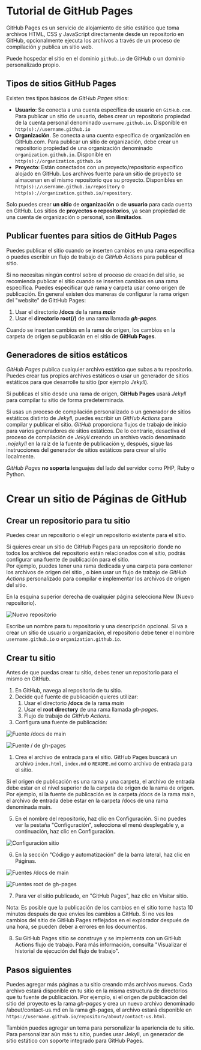 # Tutorial de GitHub Pages
GitHub Pages es un servicio de alojamiento de sitio estático que toma archivos HTML, CSS y JavaScript directamente desde un repositorio en GitHub, opcionalmente ejecuta los archivos a través de un proceso de compilación y publica un sitio web. 

Puede hospedar el sitio en el dominio `github.io` de GitHub o un dominio personalizado propio. 

## Tipos de sitios GitHub Pages

Existen tres tipos básicos de _GitHub Pages_ sitios: 

* **Usuario**:  Se conecta a una cuenta específica de usuario en `GitHub.com`. Para publicar un sitio de usuario, debes crear un repositorio propiedad de la cuenta personal denominado `username.github.io`. Disponible en `http(s)://username.github.io` 
* **Organización**. Se conecta a una cuenta específica de organización en GitHub.com. Para publicar un sitio de organización, debe crear un repositorio propiedad de una organización denominado `organization.github.io`. Disponible en `http(s)://organization.github.io`
* **Proyecto**: Están conectados con un proyecto/repositorio específico alojado en GitHub. Los archivos fuente para un sitio de proyecto se almacenan en el mismo repositorio que su proyecto. Disponibles en `http(s)://username.github.io/repository` o `http(s)://organization.github.io/repository`.

Solo puedes crear **un sitio** de **organización** o de **usuario** para cada cuenta en GitHub. Los sitios de **proyectos o repositorios**, ya sean propiedad de una cuenta de organización o personal, son **ilimitados**.

## Publicar fuentes para sitios de GitHub Pages
Puedes publicar el sitio cuando se inserten cambios en una rama específica o puedes escribir un flujo de trabajo de _GitHub Actions_ para publicar el sitio.

Si no necesitas ningún control sobre el proceso de creación del sitio, se recomienda publicar el sitio cuando se inserten cambios en una rama específica. Puedes especificar qué rama y carpeta usar como origen de publicación. En general existen dos maneras de configurar la rama origen del "website" de GittHub Pages:
1. Usar el directorio **/docs** de la rama ___main___ 
2. Usar el **directorio root(/)** de una rama llamada ___gh-pages___.

Cuando se insertan cambios en la rama de origen, los cambios en la carpeta de origen se publicarán en el sitio de __GitHub Pages__. 

## Generadores de sitios estáticos
_GitHub Pages_ publica cualquier archivo estático que subas a tu repositorio. Puedes crear tus propios archivos estáticos o usar un generador de sitios estáticos para que desarrolle tu sitio (por ejemplo _Jekyll_). 

Si publicas el sitio desde una rama de origen, __GitHub Pages__ usará _Jekyll_ para compilar tu sitio de forma predeterminada. 

Si usas un proceso de compilación personalizado o un generador de sitios estáticos distinto de _Jekyll_, puedes escribir un _GitHub Actions_ para compilar y publicar el sitio. _GitHub_ proporciona flujos de trabajo de inicio para varios generadores de sitios estáticos. De lo contrario, desactiva el proceso de compilación de _Jekyll_ creando un archivo vacío denominado _.nojekyll_ en la raíz de la fuente de publicación y, después, sigue las instrucciones del generador de sitios estáticos para crear el sitio localmente.

_GitHub Pages_ **no soporta** lenguajes del lado del servidor como PHP, Ruby o Python.

# Crear un sitio de Páginas de GitHub

## Crear un repositorio para tu sitio

Puedes crear un repositorio o elegir un repositorio existente para el sitio.

Si quieres crear un sitio de GitHub Pages para un repositorio donde no todos los archivos del repositorio están relacionados con el sitio, podrás configurar una fuente de publicación para el sitio.  
Por ejemplo, puedes tener una rama dedicada y una carpeta para contener los archivos de origen del sitio , o bien usar un flujo de trabajo de _GitHub Actions_ personalizado para compilar e implementar los archivos de origen del sitio.

En la esquina superior derecha de cualquier página selecciona New (Nuevo repositorio).

![Nuevo repositorio](img/Nuevo_repositorio.JPG)

Escribe un nombre para tu repositorio y una descripción opcional. Si va a crear un sitio de usuario u organización, el repositorio debe tener el nombre `username.github.io` o `organization.github.io`. 

## Crear tu sitio
Antes de que puedas crear tu sitio, debes tener un repositorio para el mismo en GitHub. 

1. En GitHub, navega al repositorio de tu sitio. 
2. Decide qué fuente de publicación quieres utilizar: 
   1. Usar el directorio **/docs** de la rama _main_ 
   2. Usar el **root directory** de una rama llamada _gh-pages_.
   3. Flujo de trabajo de _GitHub Actions_.
3. Configura una fuente de publicación:

![Fuente /docs de main](img/Fuente_docs.JPG)

![Fuente / de gh-pages](img/Fuente_gh_pages.JPG)

1. Crea el archivo de entrada para el sitio. GitHub Pages buscará un archivo `index.html`, `index.md` o `README.md` como archivo de entrada para el sitio.

Si el origen de publicación es una rama y una carpeta, el archivo de entrada debe estar en el nivel superior de la carpeta de origen de la rama de origen. Por ejemplo, si la fuente de publicación es la carpeta /docs de la rama main, el archivo de entrada debe estar en la carpeta /docs de una rama denominada main.

5. En el nombre del repositorio, haz clic en  Configuración. Si no puedes ver la pestaña "Configuración", selecciona el menú desplegable  y, a continuación, haz clic en Configuración.

![Configuración sitio](img/Configuracion_sitio.JPG)

6. En la sección "Código y automatización" de la barra lateral, haz clic en  Páginas.

![Fuentes /docs de main](img/GitHub_pages_main.JPG)

![Fuentes root de gh-pages](img/GitHub_pages_gh-pages.JPG)

7. Para ver el sitio publicado, en "GitHub Pages", haz clic en  Visitar sitio.

Nota: Es posible que la publicación de los cambios en el sitio tome hasta 10 minutos después de que envíes los cambios a GitHub. Si no ves los cambios del sitio de GitHub Pages reflejados en el explorador después de una hora, se pueden deber a errores en los documentos.

8. Su GitHub Pages sitio se construye y se implementa con un GitHub Actions flujo de trabajo. Para más información, consulta "Visualizar el historial de ejecución del flujo de trabajo".


## Pasos siguientes
Puedes agregar más páginas a tu sitio creando más archivos nuevos. Cada archivo estará disponible en tu sitio en la misma estructura de directorios que tu fuente de publicación. Por ejemplo, si el origen de publicación del sitio del proyecto es la rama _gh-pages_ y crea un nuevo archivo denominado /about/contact-us.md en la rama gh-pages, el archivo estará disponible en `https://username.github.io/repositor>/about/contact-us.html`.

También puedes agregar un tema para personalizar la apariencia de tu sitio. Para personalizar aún más tu sitio, puedes usar Jekyll, un generador de sitio estático con soporte integrado para GitHub Pages. 